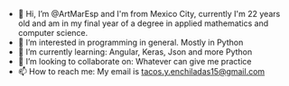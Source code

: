 - 👋 Hi, I’m @ArtMarEsp and I'm from Mexico City, currently I'm 22 years old and am in my final year of a degree in applied mathematics and computer science.
- 👀 I’m interested in programming in general. Mostly in Python
- 🌱 I’m currently learning: Angular, Keras, Json and more Python
- 💞️ I’m looking to collaborate on: Whatever can give me practice
- 📫 How to reach me: My email is tacos.y.enchiladas15@gmail.com

<!---
ArtMarEsp/ArtMarEsp is a ✨ special ✨ repository because its `README.md` (this file) appears on your GitHub profile.
You can click the Preview link to take a look at your changes.
--->
